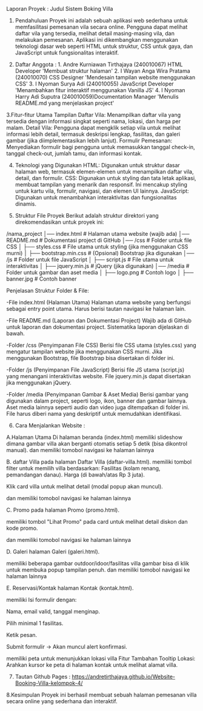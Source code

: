 Laporan Proyek : Judul Sistem Boking Villa

1. Pendahuluan
Proyek ini adalah sebuah aplikasi web sederhana untuk memfasilitasi pemesanan vila secara online. Pengguna dapat melihat daftar vila yang tersedia, melihat detail masing-masing vila, dan melakukan pemesanan. Aplikasi ini dikembangkan menggunakan teknologi dasar web seperti HTML untuk struktur, CSS untuk gaya, dan JavaScript untuk fungsionalitas interaktif.

2. Daftar Anggota : 1. Andre Kurniawan Tirthajaya (240010067) HTML Developer  'Membuat struktur halaman'
   		    2. I Wayan Anga Wira Pratama (240010070) CSS Designer 'Mendesain tampilan website menggunakan CSS'
   		    3. I Nyoman Surya Adi (240010055) JavaScript Developer 'Menambahkan fitur interaktif menggunakan Vanilla JS'
   		    4. I Nyoman Harry Adi Suputra (240010059)Documentation Manager 'Menulis README.md yang menjelaskan project'


3.Fitur-fitur Utama
Tampilan Daftar Vila: Menampilkan daftar vila yang tersedia dengan informasi singkat seperti nama, lokasi, dan harga per malam.
Detail Vila: Pengguna dapat mengklik setiap vila untuk melihat informasi lebih detail, termasuk deskripsi lengkap, fasilitas, dan galeri gambar (jika diimplementasikan lebih lanjut).
Formulir Pemesanan: Menyediakan formulir bagi pengguna untuk memasukkan tanggal check-in, tanggal check-out, jumlah tamu, dan informasi kontak.

4. Teknologi yang Digunakan
HTML: Digunakan untuk struktur dasar halaman web, termasuk elemen-elemen untuk menampilkan daftar vila, detail, dan formulir.
CSS: Digunakan untuk styling dan tata letak aplikasi, membuat tampilan yang menarik dan responsif. Ini mencakup styling untuk kartu vila, formulir, navigasi, dan elemen UI lainnya.
JavaScript: Digunakan untuk menambahkan interaktivitas dan fungsionalitas dinamis.

5. Struktur File Proyek
	Berikut adalah struktur direktori yang direkomendasikan untuk proyek ini:
			
/nama_project
│── index.html             # Halaman utama website (wajib ada)
│── README.md              # Dokumentasi project di GitHub
│── /css                   # Folder untuk file CSS
│   ├── styles.css         # File utama untuk styling (jika menggunakan CSS murni)
│   ├── bootstrap.min.css  # (Opsional) Bootstrap jika digunakan
│── /js                    # Folder untuk file JavaScript
│   ├── script.js          # File utama untuk interaktivitas
│   ├── jquery.min.js      # jQuery (jika digunakan)
│── /media                 # Folder untuk gambar dan aset media
│   ├── logo.png           # Contoh logo
│   ├── banner.jpg         # Contoh banner

Penjelasan Struktur Folder & File:

-File index.html (Halaman Utama)
Halaman utama website yang berfungsi sebagai entry point utama.
Harus berisi tautan navigasi ke halaman lain.

-File README.md (Laporan dan Dokumentasi Project)
Wajib ada di GitHub untuk laporan dan dokumentasi project.
Sistematika laporan dijelaskan di bawah.

-Folder /css (Penyimpanan File CSS)
Berisi file CSS utama (styles.css) yang mengatur tampilan website jika menggunakan CSS murni.
Jika menggunakan Bootstrap, file Bootstrap bisa disertakan di folder ini.

-Folder /js (Penyimpanan File JavaScript)
Berisi file JS utama (script.js) yang menangani interaktivitas website.
File jquery.min.js dapat disertakan jika menggunakan jQuery.

-Folder /media (Penyimpanan Gambar & Aset Media)
Berisi gambar yang digunakan dalam project, seperti logo, ikon, banner dan gambar lainnya.
Aset media lainnya seperti audio dan video juga ditempatkan di folder ini.
File harus diberi nama yang deskriptif untuk memudahkan identifikasi.

6. Cara Menjalankan Website :
  
A.Halaman Utama
Di halaman beranda (index.html) memiliki slideshow dimana gambar villa akan berganti otomatis setiap 5 detik (bisa dikontrol manual). dan memiliki tomobol navigasi ke halaman lainnya 


B. daftar Villa
pada halaman Daftar Villa (daftar-villa.html). memiliki tombol filter untuk memilih villa berdasarkan:
Fasilitas (kolam renang, pemandangan danau).
Harga (di bawah/atas Rp 3 juta).

Klik card villa untuk melihat detail (modal popup akan muncul). 

dan memiliki tomobol navigasi ke halaman lainnya 

C. Promo
pada halaman Promo (promo.html).

memiliki tombol "Lihat Promo" pada card untuk melihat detail diskon dan kode promo.

dan memiliki tomobol navigasi ke halaman lainnya 

D. Galeri
halaman Galeri (galeri.html).

memiliki beberapa gambar outdoor/idoor/fasilitas villa 
gambar bisa di klik untuk membuka popup tampilan penuh.
dan memiliki tomobol navigasi ke halaman lainnya 

E. Reservasi/Kontak
halaman Kontak (kontak.html).

memiliki Isi formulir dengan:

Nama, email valid, tanggal menginap.

Pilih minimal 1 fasilitas.

Ketik pesan.

Submit formulir → Akan muncul alert konfirmasi.

memiliki peta untuk menunjukkan lokasi villa
Fitur Tambahan Tooltip Lokasi: Arahkan kursor ke peta di halaman kontak untuk melihat alamat villa.

7. Tautan Github Pages :  https://andretirthajaya.github.io/Website-Booking-Villa-kelompok-4/ 
   
8.Kesimpulan
Proyek ini berhasil membuat sebuah halaman pemesanan villa secara online yang sederhana dan interaktif.
